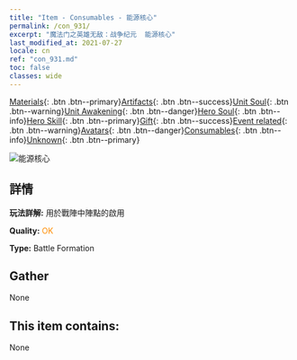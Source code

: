```yaml
---
title: "Item - Consumables - 能源核心"
permalink: /con_931/
excerpt: "魔法门之英雄无敌：战争纪元  能源核心"
last_modified_at: 2021-07-27
locale: cn
ref: "con_931.md"
toc: false
classes: wide
---
```

 [Materials](/ItemsCN/){: .btn .btn--primary}[Artifacts](/ItemsCN/Artifacts/){: .btn .btn--success}[Unit Soul](/ItemsCN/UnitSoul/){: .btn .btn--warning}[Unit Awakening](/ItemsCN/UnitAwakening/){: .btn .btn--danger}[Hero Soul](/ItemsCN/HeroSoul/){: .btn .btn--info}[Hero Skill](/ItemsCN/HeroSkill/){: .btn .btn--primary}[Gift](/ItemsCN/Gift/){: .btn .btn--success}[Event related](/ItemsCN/Events/){: .btn .btn--warning}[Avatars](/ItemsCN/Avatars/){: .btn .btn--danger}[Consumables](/ItemsCN/Consumables/){: .btn .btn--info}[Unknown](/ItemsCN/Unknown/){: .btn .btn--primary}

 ![能源核心](/images/t/i_40019.png)

## 詳情
 **玩法詳解:** 用於戰陣中陣點的啟用

 **Quality:** <span style="color: #FF8C00">OK</span>

 **Type:** Battle Formation

## Gather

  None

## This item contains:

  None

